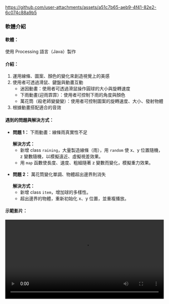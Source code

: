 https://github.com/user-attachments/assets/a51c7b65-aeb9-4f41-82e2-6c074c88a9b5

<h3>軟體介紹</h3>

<h4>軟體：</h4> <p>使用 Processing 語言（Java）製作</p>

<h4>介紹：</h4>
<ol>
  <li>運用線條、圖案、顏色的變化來創造視覺上的美感</li>
  <li>使用者可透過滑鼠、鍵盤與動畫互動
    <ul>
      <li>迷因動畫：使用者可透過滑鼠操作圓球的大小與旋轉速度</li>
      <li>下雨動畫(迎雨霏霏）：使用者可控制下雨的角度與顏色</li>
      <li>萬花筒（殺老師變變變）：使用者可控制圖案的旋轉速度、大小、發射物體</li>
    </ul>
  </li>
  <li>根據動畫搭配適合的音效</li>
</ol>

<h4>遇到的問題與解決方式：</h4>

<ul>
  <li>
    <strong>問題 1：</strong> 下雨動畫：線條雨真實性不足
    <br><br>
    <strong>解決方式：</strong>
    <ul>
      <li>新增 class <code>raining</code>，大量製造線條（雨），用 <code>random</code> 使 x、y 位置隨機，z 變數隨機，以模擬遠近、虛擬視差效果。</li>
      <li>用 <code>map</code> 函數使長度、速度、粗細隨著 z 變數而變化，模擬重力效果。</li>
    </ul>
  </li>
  
  <br>
  
  <li>
    <strong>問題 2：</strong> 萬花筒變化單調、物體超出邊界則消失
    <br><br>
    <strong>解決方式：</strong>
    <ul>
      <li>新增 class <code>item</code>，增加球的多樣性。</li>
      <li>超出邊界的物體，重新初始化 x、y 位置，並重複播放。</li>
    </ul>
  </li>
</ul>

<h4>示範影片：</h4>

<div style="width: 100%; max-width: 800px; margin: auto;">
  <video width="100%" height="auto" controls>
    <source src="https://github.com/user-attachments/assets/a51c7b65-aeb9-4f41-82e2-6c074c88a9b5" type="video/mp4">
    Your browser does not support the video tag.
  </video>
</div>

